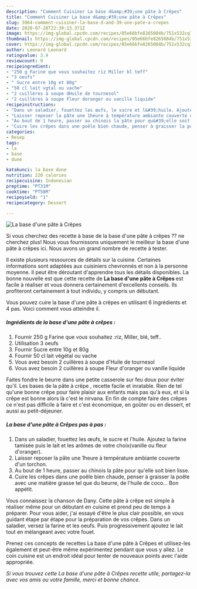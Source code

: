 ```yaml
---
description: "Comment Cuisiner La base d&amp;#39;une pâte à Crêpes"
title: "Comment Cuisiner La base d&amp;#39;une pâte à Crêpes"
slug: 3964-comment-cuisiner-la-base-d-and-39-une-pate-a-crepes
date: 2020-07-28T22:39:13.371Z
image: https://img-global.cpcdn.com/recipes/05e66bfe8265084b/751x532cq70/la-base-dune-pate-a-crepes-photo-principale-de-la-recette.jpg
thumbnail: https://img-global.cpcdn.com/recipes/05e66bfe8265084b/751x532cq70/la-base-dune-pate-a-crepes-photo-principale-de-la-recette.jpg
cover: https://img-global.cpcdn.com/recipes/05e66bfe8265084b/751x532cq70/la-base-dune-pate-a-crepes-photo-principale-de-la-recette.jpg
author: Leonard Leonard
ratingvalue: 3.4
reviewcount: 9
recipeingredient:
- "250 g Farine que vous souhaitez riz Miller bl teff"
- "3 oeufs"
- " Sucre entre 10g et 80g"
- "50 cl lait vgtal ou vache"
- "2 cuillères à soupe dHuile de tournesol"
- "2 cuillères à soupe Fleur doranger ou vanille liquide"
recipeinstructions:
- "Dans un saladier, fouettez les œufs, le sucre et l&#39;huile. Ajoutez la farine tamisée puis le lait et les arômes de votre choix(vanille ou fleur d&#39;oranger)."
- "Laisser reposer la pâte une 1heure à température ambiante couverte d&#39;un torchon."
- "Au bout de 1 heure, passer au chinois la pâte pour qu&#39;elle soit bien lisse."
- "Cuire les crêpes dans une poêle bien chaude, penser à graisser la poêle avec une matière grasse tel que du beurre, de l&#39;huile de coco... Bon appétit."
categories:
- Resep
tags:
- la
- base
- dune

katakunci: la base dune 
nutrition: 220 calories
recipecuisine: Indonesian
preptime: "PT31M"
cooktime: "PT58M"
recipeyield: "1"
recipecategory: Dessert

---
```



![La base d&#39;une pâte à Crêpes](https://img-global.cpcdn.com/recipes/05e66bfe8265084b/751x532cq70/la-base-dune-pate-a-crepes-photo-principale-de-la-recette.jpg)

Si vous cherchez des recette à base de la base d&#39;une pâte à crêpes ?? ne cherchez plus! Nous vous fournissons uniquement le meilleur la base d&#39;une pâte à crêpes ici. Nous avons un grand nombre de recette à tester.

Il existe plusieurs ressources de détails sur la cuisine. Certaines informations sont adaptées aux cuisiniers chevronnés et non à la personne moyenne. Il peut être déroutant d'apprendre tous les détails disponibles. La bonne nouvelle est que cette recette de <strong> La base d&#39;une pâte à Crêpes </strong> est facile à réaliser et vous donnera certainement d'excellents conseils. Ils profiteront certainement à tout individu, y compris un débutant.

<!--inarticleads1-->

Vous pouvez cuire la base d&#39;une pâte à crêpes en utilisant 6 Ingrédients et 4 pas. Voici comment vous atteindre il.

##### Ingrédients de la base d&#39;une pâte à crêpes :

1. Fournir 250 g Farine que vous souhaitez :riz, Miller, blé, teff..
1. Utilisation 3 oeufs
1. Fournir  Sucre entre 10g et 80g
1. Fournir 50 cl lait végétal ou vache
1. Vous avez besoin 2 cuillères à soupe d&#39;Huile de tournesol
1. Vous avez besoin 2 cuillères à soupe Fleur d&#39;oranger ou vanille liquide


Faites fondre le beurre dans une petite casserole sur feu doux pour éviter qu&#39;il. Les bases de la pâte à crêpe , recette facile et inratable. Rien de tel qu&#39;une bonne crêpe pour faire plaisir aux enfants mais pas qu&#39;à eux, et si la crêpe est bonne alors là c&#39;est le nirvana. En fin de compte faire des crêpes ce n&#39;est pas difficile à faire et c&#39;est économique, en goûter ou en dessert, et aussi au petit-déjeuner. 

<!--inarticleads2-->

##### La base d&#39;une pâte à Crêpes pas à pas :

1. Dans un saladier, fouettez les œufs, le sucre et l&#39;huile. Ajoutez la farine tamisée puis le lait et les arômes de votre choix(vanille ou fleur d&#39;oranger).
1. Laisser reposer la pâte une 1heure à température ambiante couverte d&#39;un torchon.
1. Au bout de 1 heure, passer au chinois la pâte pour qu&#39;elle soit bien lisse.
1. Cuire les crêpes dans une poêle bien chaude, penser à graisser la poêle avec une matière grasse tel que du beurre, de l&#39;huile de coco... Bon appétit.


Vous connaissez la chanson de Dany. Cette pâte à crêpe est simple à réaliser même pour un débutant en cuisine et prend peu de temps à préparer. Pour vous aider, j&#39;ai essayé d&#39;être le plus clair possible, en vous guidant étape par étape pour la préparation de vos crêpes. Dans un saladier, versez la farine et les oeufs. Puis progressivement ajoutez le lait tout en mélangeant avec votre fouet. 

<!--inarticleads1-->

<p>
Prenez ces concepts de recettes La base d&#39;une pâte à Crêpes et utilisez-les également et peut-être même expérimentez pendant que vous y allez. Le coin cuisine est un endroit idéal pour tenter de nouveaux points avec l'aide appropriée.
</p>

<p>
<i>Si vous trouvez cette La base d&#39;une pâte à Crêpes recette utile, partagez-la avec vos amis ou votre famille, merci et bonne chance.</i>
</p>
